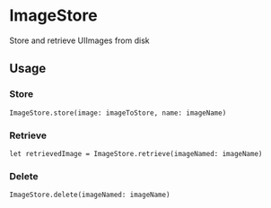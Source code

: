 # ImageStore
Store and retrieve UIImages from disk

## Usage

### Store
```
ImageStore.store(image: imageToStore, name: imageName)
```

### Retrieve
```
let retrievedImage = ImageStore.retrieve(imageNamed: imageName)
```

### Delete
```
ImageStore.delete(imageNamed: imageName)
```

